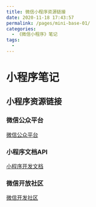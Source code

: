 ```yaml
---
title: 微信小程序资源链接
date: 2020-11-18 17:43:57
permalink: /pages/mini-base-01/
categories:
  - 《微信小程序》笔记
tags:
  -
---
```

# 小程序笔记

## 小程序资源链接

### 微信公众平台

[微信公众平台](https://mp.weixin.qq.com/)


### 小程序文档API

[小程序开发文档](https://developers.weixin.qq.com/miniprogram/dev/framework/quickstart/)

### 微信开放社区

[微信开发社区](https://developers.weixin.qq.com/community/develop/question)
